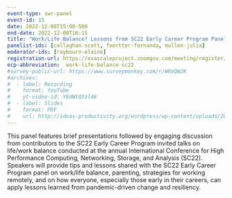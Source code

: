 ```yaml
---
event-type: swr-panel
event-id: 15
date: 2022-12-08T15:00-500
end-date: 2022-12-08T16:15
title: "Work/Life Balance? Lessons from SC22 Early Career Program Panelists" 
panelist-ids: [callaghan-scott, foertter-fernanda, mullen-julia]
moderator-ids: [raybourn-elaine]
registration-url: https://exascaleproject.zoomgov.com/meeting/register/vJItce2spjouGd8IGPZBSdIigXMI7oAsXsE
ecp-abbreviation:  work-life-balance-sc22
#survey-public-url: https://www.surveymonkey.com/r/W8VQW2K
#archives:
#  - label: Recording
#    format: YouTube
#    yt-video-id: Y6dWtQ3zl4k
#  - label: Slides
#    format: PDF
#    url: http://ideas-productivity.org/wordpress/wp-content/uploads/2021/03/swr008-creativity.pdf
---
```

This panel features brief presentations followed by engaging discussion from contributors to the SC22 Early Career Program invited talks on life/work balance conducted at the annual International Conference for High Performance Computing, Networking, Storage, and Analysis (SC22). Speakers will provide tips and lessons shared with the SC22 Early Career Program panel on work/life balance, parenting, strategies for working remotely, and on how everyone, especially those early in their careers, can apply lessons learned from pandemic-driven change and resiliency.
